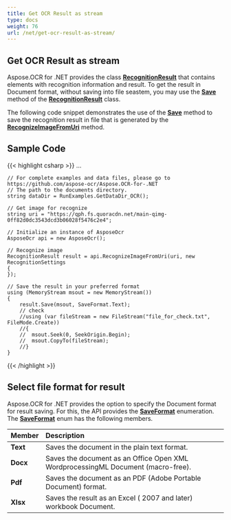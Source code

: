 ```yaml
---
title: Get OCR Result as stream
type: docs
weight: 76
url: /net/get-ocr-result-as-stream/
---
```

## **Get OCR Result as stream**

Aspose.OCR for .NET provides the class [**RecognitionResult**](https://reference.aspose.com/ocr/net/aspose.ocr/recognitionresult) that contains elements with recognition information and result. 
To get the result in Document format, without saving into file seastem, you may use the [**Save**](https://reference.aspose.com/ocr/net/aspose.ocr/recognitionresult/methods/save) method of the [**RecognitionResult**](https://reference.aspose.com/ocr/net/aspose.ocr/recognitionresult) class.

The following code snippet demonstrates the use of the [**Save**](https://reference.aspose.com/ocr/net/aspose.ocr/recognitionresult/methods/save) method to save the recognition result in file that is generated by the [**RecognizeImageFromUri**](https://reference.aspose.com/ocr/net/aspose.ocr/asposeocr/methods/recognizeimagefromuri) method.

## Sample Code

{{< highlight csharp >}}
...

	// For complete examples and data files, please go to https://github.com/aspose-ocr/Aspose.OCR-for-.NET
	// The path to the documents directory.
	string dataDir = RunExamples.GetDataDir_OCR();

	// Get image for recognize
	string uri = "https://qph.fs.quoracdn.net/main-qimg-0ff82d0dc3543dcd3b06028f5476c2e4";

	// Initialize an instance of AsposeOcr
	AsposeOcr api = new AsposeOcr();

	// Recognize image           
	RecognitionResult result = api.RecognizeImageFromUri(uri, new RecognitionSettings
	{
	});

	// Save the result in your preferred format
	using (MemoryStream msout = new MemoryStream())
	{
		result.Save(msout, SaveFormat.Text);
		// check
		//using (var fileStream = new FileStream("file_for_check.txt", FileMode.Create))
		//{
		//	msout.Seek(0, SeekOrigin.Begin);
		//	msout.CopyTo(fileStream);
		//}
	}
{{< /highlight >}}

## Select file format for result
Aspose.OCR for .NET provides the option to specify the Document format for result saving. For this, the API provides the [**SaveFormat**](https://reference.aspose.com/ocr/net/aspose.ocr/saveformat)  enumeration. The [**SaveFormat**](https://reference.aspose.com/ocr/net/aspose.ocr/saveformat) enum has the following members.

|Member|Description|
| :- | :- |
|**Text**|Saves the document in the plain text format.|
|**Docx**|Saves the document as an Office Open XML WordprocessingML Document (macro-free).|
|**Pdf** |Saves the document as an PDF (Adobe Portable Document) format.|
|**Xlsx** |Saves the result as an Excel ( 2007 and later) workbook Document.|

